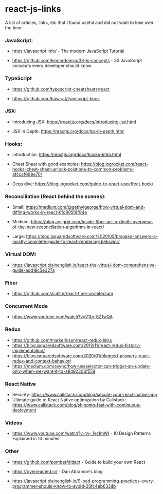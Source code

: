 # react-js-links
A list of articles, links, etc that I found useful and did not want to lose over the time.

### JavaScript:
- https://javascript.info/ - The modern JavaScript Tutorial

- https://github.com/leonardomso/33-js-concepts - 33 JavaScript concepts every developer should know

### TypeScript

- https://github.com/typescript-cheatsheets/react

- https://github.com/basarat/typescript-book

### JSX:

- Introducing JSX: https://reactjs.org/docs/introducing-jsx.html
	
- JSX In Depth: https://reactjs.org/docs/jsx-in-depth.html


### Hooks:
- Introduction: https://reactjs.org/docs/hooks-intro.html

- Cheat Sheet with good examples: https://blog.logrocket.com/react-hooks-cheat-sheet-unlock-solutions-to-common-problems-af4caf699e70/

- Deep dive: https://blog.logrocket.com/guide-to-react-useeffect-hook/

### Reconciliation (React behind the scenes): 

- Small: https://medium.com/@gethylgeorge/how-virtual-dom-and-diffing-works-in-react-6fc805f9f84e

- Medium: https://blog.ag-grid.com/inside-fiber-an-in-depth-overview-of-the-new-reconciliation-algorithm-in-react/

- Large: https://blog.isquaredsoftware.com/2020/05/blogged-answers-a-mostly-complete-guide-to-react-rendering-behavior/

### Virtual DOM:
- https://javascript.plainenglish.io/react-the-virtual-dom-comprehensive-guide-acd19c5e327a

### Fiber
- https://github.com/acdlite/react-fiber-architecture

### Concurrent Mode
- https://www.youtube.com/watch?v=V1Ly-8Z1wQA

### Redux
- https://github.com/markerikson/react-redux-links
- https://blog.isquaredsoftware.com/2018/11/react-redux-history-implementation/
- https://blog.isquaredsoftware.com/2020/01/blogged-answers-react-redux-and-context-behavior/
- https://medium.com/async/how-useselector-can-trigger-an-update-only-when-we-want-it-to-a8d92306f559

### React Native
- Security: https://www.callstack.com/blog/secure-your-react-native-app
- Ultimate guide to React Native optimization by Callstack: https://www.callstack.com/blog/shipping-fast-with-continuous-deployment

### Videos

- https://www.youtube.com/watch?v=tv-_1er1mWI - 10 Design Patterns Explained in 10 minutes


### Other

- https://github.com/pomber/didact - Guide to build your own React

- https://overreacted.io/ - Dan Abramov's blog

- https://javascript.plainenglish.io/9-bad-programming-practices-every-programmer-should-know-to-avoid-36fc4eb633db
